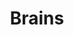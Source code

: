 ---
layout: work-images
permalink: /my-work/brains/
title: Brains
tagline: Generating insights from SAP sales data.
image: brainsapp-0.png
example1-title: Drill down into KPIs
example1-image: brainsapp-2.png
example1-copy: View high level sales data and company KPIs.
example2-title: Compare staff sales records
example2-image: brainsapp-3.png
example2-copy: Compare and contrast the sales record of staff.
example3-title: Save data snapshots
example3-image: brainsapp-4.png
example3-copy: Snapshot interesting trends and share.
scss: brains
---